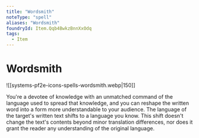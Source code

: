 ```yaml
---
title: "Wordsmith"
noteType: "spell"
aliases: "Wordsmith"
foundryId: Item.Qqb4BwkzBnnXxOdq
tags:
  - Item
---
```


# Wordsmith
![[systems-pf2e-icons-spells-wordsmith.webp|150]]

You're a devotee of knowledge with an unmatched command of the language used to spread that knowledge, and you can reshape the written word into a form more understandable to your audience. The language of the target's written text shifts to a language you know. This shift doesn't change the text's contents beyond minor translation differences, nor does it grant the reader any understanding of the original language.
